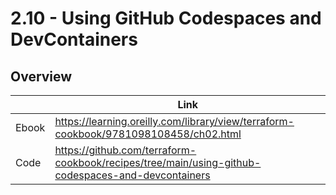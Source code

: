 # 2.10 - Using GitHub Codespaces and DevContainers

## Overview

|       | Link                                                                                 |
|-------|--------------------------------------------------------------------------------------|
| Ebook | https://learning.oreilly.com/library/view/terraform-cookbook/9781098108458/ch02.html |
| Code  | https://github.com/terraform-cookbook/recipes/tree/main/using-github-codespaces-and-devcontainers                   |
